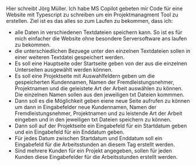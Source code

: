 Hier schreibt Jörg Müller.
Ich habe MS Copilot gebeten mir Code für eine Website mit Typescript zu schreiben um 
ein Projektmanagment Tool zu erstellen.
Ziel ist es das alles so zum Laufen zu bekommen, dass ich:
- alle Daten in verschiedenen Textdateien speichern kann.
  So ist es für mich einfacher die Website ohne besondere Serversoftware ans laufen zu bekommen.
- die unterschiedlichen Bezuege unter den einzelnen Textdateien sollen in einer weiteren Textdatei gespeichert werden.
- Es soll eine Hauptseite oder Startseite geben von der aus die einzelnen Unterseiten ausgewählt werden können.
- Es soll eine Projektseite mit Auswahlfeldern geben um die gespeicherten Kundennamen, Namen der Fremdleistungsnehmer, Projektnamen und die geleistete Art der Arbeit auswählen zu können.
  Die einzelnen Namen sollen aus den jeweiligen txt Dateien kommmen.
- Dann soll es die Möglichkeit geben eiene neue Seite aufrufen zu können um dann in Eingabefelder neue Kundennamen, Namen der Fremdleistungsnehmer, Projektnamen und zu leistende Art der Arbeit
  eingeben und in den jeweiligen txt Dateien speichern zu können.
- Dann soll auf der Projektseite ein Eingabefeld für ein Startdatum geben und ein Eingabefeld für ein Enddatum geben.
- Für jedes Datum zwischen Startdatum und Enddatum soll ein Eingabefeld für die Arbeitsstunden an diesem Tag erstellt werden.
- Sind mehrere Kunden für ein Projekt angegeben, sollen für jeden Kunden diese Eingabefelder für die Arbeitsstunden erstellt werden.
